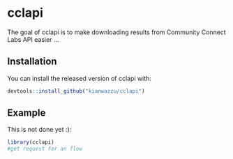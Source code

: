 
<!-- README.md is generated from README.Rmd. Please edit that file -->

# cclapi

<!-- badges: start -->
<!-- badges: end -->

The goal of cclapi is to make downloading results from Community Connect
Labs API easier …

## Installation

You can install the released version of cclapi with:

``` r
devtools::install_github("kianwazzu/cclapi")
```

## Example

This is not done yet :):

``` r
library(cclapi)
#get request for an flow
```
